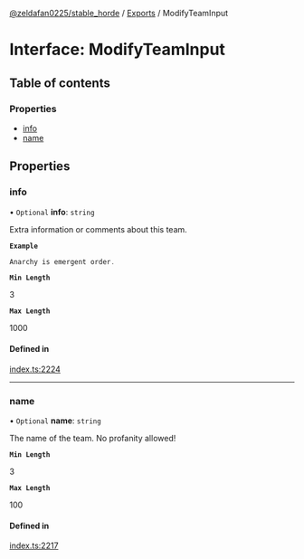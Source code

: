 [@zeldafan0225/stable_horde](../modules.md) / [Exports](../modules.md) / ModifyTeamInput

# Interface: ModifyTeamInput

## Table of contents

### Properties

- [info](ModifyTeamInput.md#info)
- [name](ModifyTeamInput.md#name)

## Properties

### info

• `Optional` **info**: `string`

Extra information or comments about this team.

**`Example`**

```ts
Anarchy is emergent order.
```

**`Min Length`**

3

**`Max Length`**

1000

#### Defined in

[index.ts:2224](https://github.com/ZeldaFan0225/stable_horde/blob/bf3b9d2/index.ts#L2224)

___

### name

• `Optional` **name**: `string`

The name of the team. No profanity allowed!

**`Min Length`**

3

**`Max Length`**

100

#### Defined in

[index.ts:2217](https://github.com/ZeldaFan0225/stable_horde/blob/bf3b9d2/index.ts#L2217)
